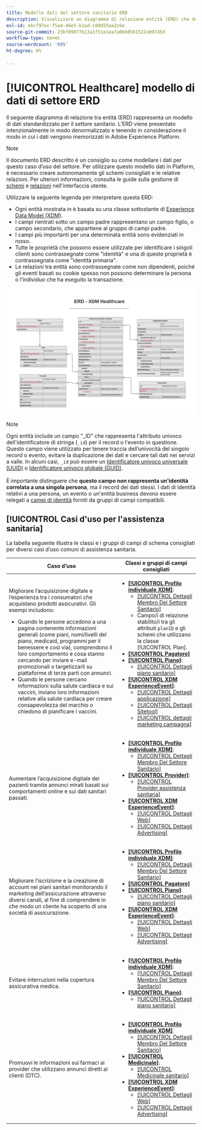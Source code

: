 ```yaml
---
title: Modello dati del settore sanitario ERD
description: Visualizzare un diagramma di relazione entità (ERD) che descrive un modello di dati standardizzato per il settore sanitario. Questo modello dati è compatibile con Experience Data Model (XDM) per l’utilizzo in Adobe Experience Platform.
exl-id: ebcf97ec-f5a4-46e5-b1ad-c80d55aa2c6e
source-git-commit: 23bf89977b13a1f51e1ea7a0bb0561522a09745d
workflow-type: tm+mt
source-wordcount: '605'
ht-degree: 0%

---
```


# [!UICONTROL Healthcare] modello di dati di settore ERD

Il seguente diagramma di relazione tra entità (ERD) rappresenta un modello di dati standardizzato per il settore sanitario. L&#39;ERD viene presentato intenzionalmente in modo denormalizzato e tenendo in considerazione il modo in cui i dati vengono memorizzati in Adobe Experience Platform.

>[!NOTE]
>
>Il documento ERD descritto è un consiglio su come modellare i dati per questo caso d’uso del settore. Per utilizzare questo modello dati in Platform, è necessario creare autonomamente gli schemi consigliati e le relative relazioni. Per ulteriori informazioni, consulta le guide sulla gestione di [schemi](../../ui/resources/schemas.md) e [relazioni](../../tutorials/relationship-ui.md) nell&#39;interfaccia utente.

Utilizzare la seguente legenda per interpretare questa ERD:

* Ogni entità mostrata in è basata su una classe sottostante di [Experience Data Model (XDM)](../composition.md#class).
* I campi rientrati sotto un campo padre rappresentano un campo figlio, o campo secondario, che appartiene al gruppo di campi padre.
* I campi più importanti per una determinata entità sono evidenziati in rosso.
* Tutte le proprietà che possono essere utilizzate per identificare i singoli clienti sono contrassegnate come &quot;identità&quot; e una di queste proprietà è contrassegnata come &quot;identità primaria&quot;.
* Le relazioni tra entità sono contrassegnate come non dipendenti, poiché gli eventi basati su cookie spesso non possono determinare la persona o l’individuo che ha eseguito la transazione.

![Un esempio di ERD per un modello di dati del settore sanitario](../../images/industries/healthcare.png)

>[!NOTE]
>
>Ogni entità include un campo &quot;_ID&quot; che rappresenta l&#39;attributo univoco dell&#39;identificatore di stringa (`_id`) per il record o l&#39;evento in questione. Questo campo viene utilizzato per tenere traccia dell’univocità del singolo record o evento, evitare la duplicazione dei dati e cercare tali dati nei servizi a valle. In alcuni casi, `_id` può essere un [Identificatore univoco universale (UUID)](https://tools.ietf.org/html/rfc4122) o [Identificatore univoco globale (GUID)](https://docs.microsoft.com/en-us/dotnet/api/system.guid?view=net-5.0).<br><br>È importante distinguere che **questo campo non rappresenta un&#39;identità correlata a una singola persona**, ma il record dei dati stessi. I dati di identità relativi a una persona, un evento o un&#39;entità business devono essere relegati a [campi di identità](../composition.md#identity) forniti da gruppi di campi compatibili.

## [!UICONTROL Casi d&#39;uso per l&#39;assistenza sanitaria]

La tabella seguente illustra le classi e i gruppi di campi di schema consigliati per diversi casi d’uso comuni di assistenza sanitaria.

| Caso d’uso | Classi e gruppi di campi consigliati |
| --- | --- |
| Migliorare l’acquisizione digitale e l’esperienza tra i consumatori che acquistano prodotti assicurativi. Gli esempi includono: <ul><li>Quando le persone accedono a una pagina contenente informazioni generali (come piani, nomi/livelli del piano, medicaid, programmi per il benessere e così via), comprendono il loro comportamento e cosa stanno cercando per inviare e-mail promozionali o targetizzarli su piattaforme di terze parti con annunci.</li><li>Quando le persone cercano informazioni sulla salute cardiaca e sui vaccini, inviano loro informazioni relative alla salute cardiaca per creare consapevolezza del marchio o chiedono di pianificare i vaccini.</li></ul> | <ul><li>**[[!UICONTROL Profilo individuale XDM]](../../classes/individual-profile.md)**:<ul><li>[[!UICONTROL Dettagli Membro Del Settore Sanitario]](../../field-groups/profile/healthcare-member-details.md)</li><li>Campo/i di relazione stabilito/i tra gli attributi `planID` e gli schemi che utilizzano la classe [!UICONTROL Plan].</li></ul></li><li>**[[!UICONTROL Pagatore]](../../classes/payer.md)**</li><li>**[[!UICONTROL Piano]](../../classes/plan.md)**:<ul><li>[[!UICONTROL Dettagli piano sanitario]](../../field-groups/plan/healthcare-plan-details.md)</li></ul></li><li>**[[!UICONTROL XDM ExperienceEvent]](../../classes/experienceevent.md)**:<ul><li>[[!UICONTROL Dettagli applicazione]](../../field-groups/event/application-details.md)</li><li>[[!UICONTROL Dettagli Sitetool]](../../field-groups/event/sitetool-details.md)</li><li>[[!UICONTROL  dettagli marketing campagna]](../../field-groups/event/campaign-marketing-details.md)</li></ul></li></ul> |
| Aumentare l’acquisizione digitale dei pazienti tramite annunci mirati basati sui comportamenti online e sui dati sanitari passati. | <ul><li>**[[!UICONTROL Profilo individuale XDM]](../../classes/individual-profile.md)**:<ul><li>[[!UICONTROL Dettagli Membro Del Settore Sanitario]](../../field-groups/profile/healthcare-member-details.md)</li></ul></li><li>**[[!UICONTROL Provider]](../../classes/provider.md)**:<ul><li>[[!UICONTROL Provider assistenza sanitaria]](../../field-groups/provider/healthcare-provider.md)</li></ul></li><li>**[[!UICONTROL XDM ExperienceEvent]](../../classes/experienceevent.md)**:<ul><li>[[!UICONTROL Dettagli Web]](../../field-groups/event/web-details.md)</li><li>[[!UICONTROL Dettagli Advertising]](../../field-groups/event/advertising-details.md)</li></ul></li></ul> |
| Migliorare l’iscrizione e la creazione di account nei piani sanitari monitorando il marketing dell’assicurazione attraverso diversi canali, al fine di comprendere in che modo un cliente ha scoperto di una società di assicurazione. | <ul><li>**[[!UICONTROL Profilo individuale XDM]](../../classes/individual-profile.md)**:<ul><li>[[!UICONTROL Dettagli Membro Del Settore Sanitario]](../../field-groups/profile/healthcare-member-details.md)</li></ul></li><li>**[[!UICONTROL Pagatore]](../../classes/payer.md)**</li><li>**[[!UICONTROL Piano]](../../classes/plan.md)**:<ul><li>[[!UICONTROL Dettagli piano sanitario]](../../field-groups/plan/healthcare-plan-details.md)</li></ul></li><li>**[[!UICONTROL XDM ExperienceEvent]](../../classes/experienceevent.md)**:<ul><li>[[!UICONTROL Dettagli Web]](../../field-groups/event/web-details.md)</li><li>[[!UICONTROL Dettagli Advertising]](../../field-groups/event/advertising-details.md)</li></ul></li></ul> |
| Evitare interruzioni nella copertura assicurativa medica. | <ul><li>**[[!UICONTROL Profilo individuale XDM]](../../classes/individual-profile.md)**:<ul><li>[[!UICONTROL Dettagli Membro Del Settore Sanitario]](../../field-groups/profile/healthcare-member-details.md)</li></ul></li><li>**[[!UICONTROL Piano]](../../classes/plan.md)**:<ul><li>[[!UICONTROL Dettagli piano sanitario]](../../field-groups/plan/healthcare-plan-details.md)</li></ul></li></ul> |
| Promuovi le informazioni sui farmaci ai provider che utilizzano annunci diretti ai clienti (DTC). | <ul><li>**[[!UICONTROL Profilo individuale XDM]](../../classes/individual-profile.md)**:<ul><li>[[!UICONTROL Dettagli Membro Del Settore Sanitario]](../../field-groups/profile/healthcare-member-details.md)</li></ul></li><li>**[[!UICONTROL Medicinale]](../../classes/medication.md)**:<ul><li>[[!UICONTROL Medicinale sanitario]](../../field-groups/medication/healthcare-medication.md)</li></ul></li><li>**[[!UICONTROL XDM ExperienceEvent]](../../classes/experienceevent.md)**:<ul><li>[[!UICONTROL Dettagli Web]](../../field-groups/event/web-details.md)</li><li>[[!UICONTROL Dettagli Advertising]](../../field-groups/event/advertising-details.md)</li></ul></li></ul> |
